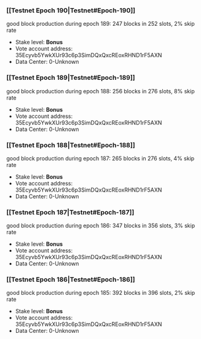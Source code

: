 ### [[Testnet Epoch 190|Testnet#Epoch-190]]
good block production during epoch 189: 247 blocks in 252 slots, 2% skip rate
* Stake level: **Bonus** 
* Vote account address: 35Ecyvb5YwkXUr93c6p3SimDQxQxcREoxRHND1rF5AXN
* Data Center: 0-Unknown
### [[Testnet Epoch 189|Testnet#Epoch-189]]
good block production during epoch 188: 256 blocks in 276 slots, 8% skip rate
* Stake level: **Bonus** 
* Vote account address: 35Ecyvb5YwkXUr93c6p3SimDQxQxcREoxRHND1rF5AXN
* Data Center: 0-Unknown
### [[Testnet Epoch 188|Testnet#Epoch-188]]
good block production during epoch 187: 265 blocks in 276 slots, 4% skip rate
* Stake level: **Bonus** 
* Vote account address: 35Ecyvb5YwkXUr93c6p3SimDQxQxcREoxRHND1rF5AXN
* Data Center: 0-Unknown
### [[Testnet Epoch 187|Testnet#Epoch-187]]
good block production during epoch 186: 347 blocks in 356 slots, 3% skip rate
* Stake level: **Bonus** 
* Vote account address: 35Ecyvb5YwkXUr93c6p3SimDQxQxcREoxRHND1rF5AXN
* Data Center: 0-Unknown
### [[Testnet Epoch 186|Testnet#Epoch-186]]
good block production during epoch 185: 392 blocks in 396 slots, 2% skip rate
* Stake level: **Bonus** 
* Vote account address: 35Ecyvb5YwkXUr93c6p3SimDQxQxcREoxRHND1rF5AXN
* Data Center: 0-Unknown